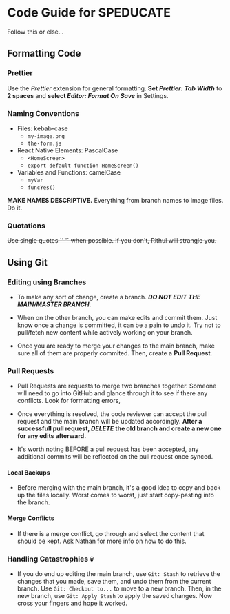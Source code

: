 # Code Guide for SPEDUCATE

Follow this or else...

## Formatting Code

### Prettier

Use the _Prettier_ extension for general formatting. **Set _Prettier: Tab Width_** to **2 spaces** and
**select _Editor: Format On Save_** in Settings.

### Naming Conventions

- Files: kebab-case
  - `my-image.png`
  - `the-form.js`
- React Native Elements: PascalCase
  - `<HomeScreen>`
  - `export default function HomeScreen()`
- Variables and Functions: camelCase
  - `myVar`
  - `funcYes()`

**MAKE NAMES DESCRIPTIVE.** Everything from branch names to image files. Do it.

### Quotations

<s>
Use single quotes `' '` when possible. If you don't, Rithul will strangle you.
</s>

## Using Git

### Editing using Branches

- To make any sort of change, create a branch. **_DO NOT EDIT THE MAIN/MASTER BRANCH._**

- When on the other branch, you can make edits and commit them. Just know once a change is committed, it can be a pain to undo it. Try not to pull/fetch new content while actively working on your branch.

- Once you are ready to merge your changes to the main branch, make sure all of them are properly commited. Then, create a **Pull Request**.

### Pull Requests

- Pull Requests are requests to merge two branches together. Someone will need to go into GitHub and glance through it to see if there any conflicts. Look for formatting errors,

- Once everything is resolved, the code reviewer can accept the pull request and the main branch will be updated accordingly. **After a successfull pull request, _DELETE_ the old branch and create a new one for any edits afterward.**

- It's worth noting BEFORE a pull request has been accepted, any additional commits will be reflected on the pull request once synced.

#### Local Backups

- Before merging with the main branch, it's a good idea to copy and back up the files locally. Worst comes to worst, just start copy-pasting into the branch.

#### Merge Conflicts

- If there is a merge conflict, go through and select the content that should be kept. Ask Nathan for more info on how to do this.

### Handling Catastrophies 💀

- If you do end up editing the main branch, use `Git: Stash` to retrieve the changes that you made, save them, and undo them from the current branch. Use `Git: Checkout to...` to move to a new branch. Then, in the new branch, use `Git: Apply Stash` to apply the saved changes. Now cross your fingers and hope it worked.
